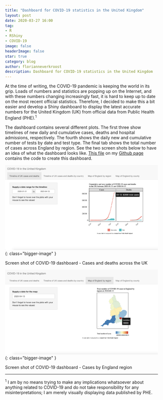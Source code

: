 ```yaml
---
title: "Dashboard for COVID-19 statistics in the United Kingdom"
layout: post
date: 2020-03-27 16:00
tag: 
- R
- RShiny
- COVID-19
image: false
headerImage: false
star: true
category: blog
author: florianneverkroost
description: Dashboard for COVID-19 statistics in the United Kingdom
---
```



At the time of writing, the COVID-19 pandemic is keeping the world in its grip. 
Loads of numbers and statistics are popping up on the Internet, and with these numbers changing increasingly fast, 
it is hard to keep up to date on the most recent official statistics. Therefore, I decided to make this a bit easier and 
develop a Shiny dashboard to display the latest accurate numbers for the United Kingdom (UK) from official data from Public Health England (PHE).<sup>1</sup>

The dashboard contains several different plots. The first three show timelines of new daily and cumulative cases, deaths and hospital admissions, respectively. The fourth shows the daily new and cumulative number of tests by date and test type. The final tab shows the total number of cases across England by region. See the two screen shots below to have an idea of what the dashboard looks like. [This file](https://github.com/fverkroost/code-education-leisure/blob/main/covid-19-dashboard-app.R) on my [Github page](https://github.com/fverkroost) contains the code to create this dashboard.

![Screen shot of COVID-19 dashboard](https://raw.githubusercontent.com/fverkroost/fverkroost.github.io/master/assets/images/screen-shot-covid-19-timeline.png){: class="bigger-image" }
<figcaption class="caption">Screen shot of COVID-19 dashboard - Cases and deaths across the UK </figcaption>

![Screen shot of COVID-19 dashboard](https://raw.githubusercontent.com/fverkroost/fverkroost.github.io/master/assets/images/screen-shot-covid-19-region.png){: class="bigger-image" }
<figcaption class="caption">Screen shot of COVID-19 dashboard - Cases by England region</figcaption>

---

<sup>1</sup> I am by no means trying to make any implications whatsoever about anything related to COVID-19 and do not take responsibility for any misinterpretations; I am merely visually displaying data published by PHE.


